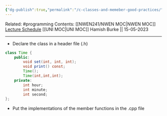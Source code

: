 ```yaml
---
{"dg-publish":true,"permalink":"/c-classes-and-memeber-good-practices/"}
---
```


Related: #programming 
Contents: [[NWEN241/NWEN MOC\|NWEN MOC]]
[Lecture Schedule](https://ecs.wgtn.ac.nz/Courses/NWEN241_2023T1/LectureSchedule)
[[UNI MOC\|UNI MOC]]
Hamish Burke || 15-05-2023
***

- Declare the class in a header file (.h)

```java
class Time {
	public:
		void set(int, int, int);
		void print() const;
		Time();
		Time(int,int,int);
	private:
		int hour;
		int minute;
		int second;
};
```

- Put the implementations of the member functions in the .cpp file